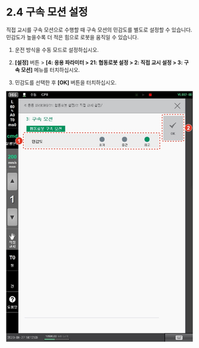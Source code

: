 ﻿# 2.4 구속 모션 설정

직접 교시를 구속 모션으로 수행할 때 구속 모션의 민감도를 별도로 설정할 수 있습니다. 민감도가 높을수록 더 적은 힘으로 로봇을 움직일 수 있습니다.

1.  운전 방식을 수동 모드로 설정하십시오.


2.  **\[설정]** 버튼 > **\[4: 응용 파라미터 > 21: 협동로봇 설정 > 2: 직접 교시 설정 > 3: 구속 모션]** 메뉴를 터치하십시오.


3. 민감도를 선택한 후 **\[OK]** 버튼을 터치하십시오.

![](../_assets/image61.jpeg)


